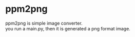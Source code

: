 # ppm2png  

ppm2png is simple image converter.  
you run a main.py, then it is generated a png format image.
